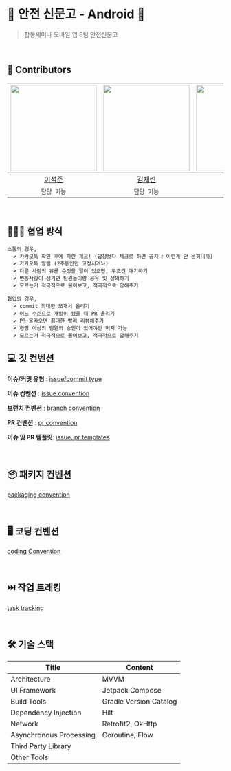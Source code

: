 # 🦺 안전 신문고 - Android 🦺
> 합동세미나 모바일 앱 8팀 안전신문고
<p>

<br>

## 👷 Contributors
| <img src="https://avatars.githubusercontent.com/u/101652649?v=4" width = "200"/> | <img src="https://avatars.githubusercontent.com/u/89915076?v=4" width = "200" /> | <img src="https://avatars.githubusercontent.com/u/63749140?v=4" width = "200"/> | <img src="https://avatars.githubusercontent.com/u/182846193?v=4" width = "200"/> | 
|:-------------------------------------------------------------------------------:|:--------------------------------------------------------------------------------:|:--------------------------------------------------------------------------------:|:--------------------------------------------------------------------------------:|
|                      [이석준](https://github.com/boiledEgg-s)                      |                        [김채린](https://github.com/chrin05)                        |                       [이황근](https://github.com/yihwanggeun)                        |                       [장재원](https://github.com/jangsjw)                        |
| `담당 기능` | `담당 기능` | `담당 기능` | `담당 기능` |

<br>

## 🧑‍🤝‍🧑 협업 방식
```
소통의 경우,
  ✔️ 카카오톡 확인 후에 파란 체크! (답장보다 체크로 하면 공지나 이런게 안 묻히니까)
  ✔️ 카카오톡 알림 (2주동안만 고정시켜놔)
  ✔️ 다른 사람의 뷰를 수정할 일이 있으면, 무조건 얘기하기
  ✔️ 변동사항이 생기면 팀원들이랑 공유 및 상의하기
  ✔️ 모르는거 적극적으로 물어보고, 적극적으로 답해주기

협업의 경우,
  ✔️ commit 최대한 쪼개서 올리기
  ✔️ 어느 수준으로 개발이 됐을 때 PR 올리기
  ✔️ PR 올라오면 최대한 빨리 리뷰해주기
  ✔️ 한명 이상의 팀원의 승인이 있어야만 머지 가능
  ✔️ 모르는거 적극적으로 물어보고, 적극적으로 답해주기
```
  
## 💻 깃 컨벤션

**이슈/커밋 유형** : [issue/commit type](https://www.notion.so/Github-Convention-13e831ec896b80209f0cc07823db84e3?pvs=4#13e831ec896b806b9e35cc6dd82bbafa)
  
**이슈 컨벤션** : [issue convention](https://www.notion.so/Github-Convention-13e831ec896b80209f0cc07823db84e3?pvs=4#13e831ec896b800b9223dee66ebd1d4c)
  
**브랜치 컨벤션** : [branch convention](https://www.notion.so/Github-Convention-13e831ec896b80209f0cc07823db84e3?pvs=4#13e831ec896b80019fe2c7263ac3cf84)
  
**PR 컨벤션** : [pr convention](https://www.notion.so/Github-Convention-13e831ec896b80209f0cc07823db84e3?pvs=4#13e831ec896b8077b111cd5d5696c8c4)
  
**이슈 및 PR 템플릿**: [issue, pr templates](https://respected-buckaroo-144.notion.site/Github-Templates-13e831ec896b801c82bdc7d2a9dc455a?pvs=4)

<br>

## 📦 패키지 컨벤션
[packaging convention](https://www.notion.so/Packaging-Convention-13e831ec896b80339715d307a675395c)

<br>

## 🖥️ 코딩 컨벤션
[coding Convention](https://www.notion.so/Naming-Convention-13e831ec896b8017bbfecccfabf37bcc?pvs=4)
 
<br>


## ⏭️ 작업 트래킹

[task tracking](https://www.notion.so/13e831ec896b80aaafe7e978b7dd4158?pvs=4)

<br>

## 🛠️ 기술 스택
| Title | Content |
| ------------ | -------------------------- |
| Architecture | MVVM |
| UI Framework  | Jetpack Compose  |
| Build Tools  | Gradle Version Catalog |
| Dependency Injection | Hilt  |
| Network | Retrofit2, OkHttp  |
| Asynchronous Processing | Coroutine, Flow |
| Third Party Library |   |
| Other Tools |   |\

</p>
